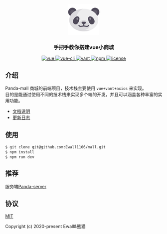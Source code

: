 <p align="center">
  <img width="100" height="100" src="https://raw.githubusercontent.com/Ewall1106/panda-vue-template/master/src/assets/logo.png">
  <h3  align="center">手把手教你搭建vue小商城</h3>
</p>

<p align="center">
  <a href="https://github.com/vuejs/vue">
    <img src="https://img.shields.io/badge/vue-2.6.11-brightgreen.svg" alt="vue">
  </a>
   <a href="https://cli.vuejs.org/guide/">
    <img src="https://img.shields.io/badge/@vue/cli-4.2.3-brightgreen.svg" alt="vue-cli">
  </a>
    <a href="https://youzan.github.io/vant/#/zh-CN/">
    <img src="https://img.shields.io/badge/vant-2.7.0-brightgreen.svg" alt="vant">
  </a>
   <a href="https://www.npmjs.com/">
    <img src="https://img.shields.io/badge/npm-6.9.0-brightgreen.svg" alt="npm">
  </a>
  <a href="https://github.com/Ewall1106/panda-vue-template/blob/master/LICENSE">
    <img src="https://img.shields.io/github/license/mashape/apistatus.svg" alt="license">
  </a>
</p>

## 介绍

Panda-mall 商城的前端项目，技术栈主要使用 `vue+vant+axios` 来实现。  
目的是能通过使用不同的技术栈来实现多个端的开发，并且可以涵盖各种丰富的实用功能。

- [文档说明](https://docs.xwhx.top/base/)
- [更新日志](https://github.com/Ewall1106/mall/blob/master/changelog.md)

## 使用

```
$ git clone git@github.com:Ewall1106/mall.git
$ npm install
$ npm run dev
```

## 推荐

服务端[Panda-server](https://github.com/Ewall1106/panda-server)

## 协议

[MIT](https://github.com/Ewall1106/mall/blob/master/LICENSE)

Copyright (c) 2020-present Ewall&熊猫
